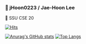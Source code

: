 ### 👋 jHoon0223 / Jae-Hoon Lee
🏫 SSU CSE 20

[![Hits](https://hits.seeyoufarm.com/api/count/incr/badge.svg?url=https%3A%2F%2Fgithub.com%2FjHoon0223&count_bg=%233D3D42&title_bg=%2325252B&icon=visualstudio.svg&icon_color=%230066B8&title=hits&edge_flat=true)](https://hits.seeyoufarm.com)

[![Anurag's GitHub stats](https://github-readme-stats.vercel.app/api?username=jHoon0223&show_icons=true&hide=prs&hide_border=true&border_radius=0&bg_color=2c2c32&title_color=0066b8&icon_color=0066b8&text_color=ffffff)](https://github.com/anuraghazra/github-readme-stats)
[![Top Langs](https://github-readme-stats.vercel.app/api/top-langs/?username=jHoon0223&layout=compact&hide_border=true&border_radius=0&bg_color=2c2c32&title_color=0066b8&text_color=ffffff&hide=javascript,scss)](https://github.com/anuraghazra/github-readme-stats)

<!--
**jHoon0223/jHoon0223** is a ✨ _special_ ✨ repository because its `README.md` (this file) appears on your GitHub profile.

Here are some ideas to get you started:

- 🔭 I’m currently working on ...
- 🌱 I’m currently learning ...
- 👯 I’m looking to collaborate on ...
- 🤔 I’m looking for help with ...
- 💬 Ask me about ...
- 📫 How to reach me: ...
- 😄 Pronouns: ...
- ⚡ Fun fact: ...
-->
